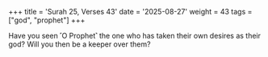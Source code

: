 +++
title = 'Surah 25, Verses 43'
date = '2025-08-27'
weight = 43
tags = ["god", "prophet"]
+++

Have you seen ˹O Prophet˺ the one who has taken their own desires as their god? Will you then be a keeper over them?
